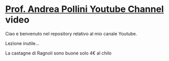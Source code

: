 # [Prof. Andrea Pollini Youtube Channel](http://bit.ly/AndreaPolliniYT) video

Ciao e benvenuto nel repository relativo al mio canale Youtube.

Lezione inutile...

La castagne di Ragnoli sono buone solo 4€ al chilo
